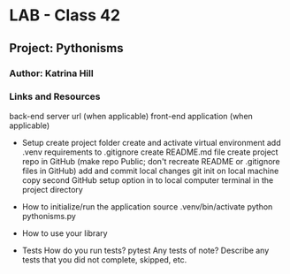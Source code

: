 # LAB - Class 42

## Project: Pythonisms

### Author: Katrina Hill

### Links and Resources

back-end server url (when applicable)
front-end application (when applicable)

- Setup
create project folder
create and activate virtual environment
add .venv requirements to .gitignore
create README.md file
create project repo in GitHub (make repo Public; don't recreate README or .gitignore files in GitHub)
add and commit local changes
git init on local machine
copy second GitHub setup option in to local computer terminal in the project directory

- How to initialize/run the application
source .venv/bin/activate
python pythonisms.py

- How to use your library

- Tests
How do you run tests? pytest
Any tests of note?
Describe any tests that you did not complete, skipped, etc.  
